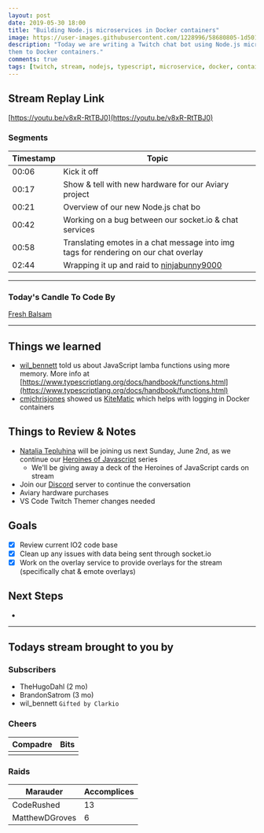 ```yaml
---
layout: post
date: 2019-05-30 18:00
title: "Building Node.js microservices in Docker containers"
image: https://user-images.githubusercontent.com/1228996/58680805-1d501580-832f-11e9-8570-9f50e3a17aa1.png
description: "Today we are writing a Twitch chat bot using Node.js microservices.  Then adding
them to Docker containers."
comments: true
tags: [twitch, stream, nodejs, typescript, microservice, docker, container, kubernetes]
---
```


## Stream Replay Link

[https://youtu.be/v8xR-RtTBJ0](https://youtu.be/v8xR-RtTBJ0)

<!--more-->

### Segments

| Timestamp | Topic                                                                                   |
| ---       | ---                                                                                     |
| 00:06     | Kick it off                                                                             |
| 00:17     | Show & tell with new hardware for our Aviary project                                    |
| 00:21     | Overview of our new Node.js chat bo                                                     |
| 00:42     | Working on a bug between our socket.io & chat services                                  |
| 00:58     | Translating emotes in a chat message into img tags for rendering on our chat overlay    |
| 02:44     | Wrapping it up and raid to [ninjabunny9000](https://twitch.tv/ninjabunny9000)           |


---

### Today's Candle To Code By

[Fresh Balsam](https://amzn.to/2XHzXQv)

---

## Things we learned

- [wil_bennett](https://twitch.tv/wil_bennett) told us about JavaScript lamba functions using more memory.  More info at [https://www.typescriptlang.org/docs/handbook/functions.html](https://www.typescriptlang.org/docs/handbook/functions.html)
- [cmjchrisjones](https://github.com/cmjchrisjones) showed us [KiteMatic](https://kitematic.com/) which helps with logging in Docker containers



## Things to Review & Notes

- [Natalia Tepluhina](https://twitter.com/N_Tepluhina) will be joining us next Sunday, June 2nd, as we
continue our [Heroines of Javascript](https://www.twitch.tv/themichaeljolley/events) series
  - We'll be giving away a deck of the Heroines of JavaScript cards on stream
- Join our [Discord](https://discord.gg/XSG7HJm) server to continue the conversation
- Aviary hardware purchases
- VS Code Twitch Themer changes needed

## Goals

- [x] Review current IO2 code base
- [x] Clean up any issues with data being sent through socket.io
- [x] Work on the overlay service to provide overlays for the stream (specifically chat & emote overlays)

## Next Steps

-

---

## Todays stream brought to you by

### Subscribers

- TheHugoDahl (2 mo)
- BrandonSatrom (3 mo)
- wil_bennett `Gifted by Clarkio`

### Cheers

| Compadre      | Bits      |
| ---           | ---       |
|               |           |

### Raids

| Marauder        | Accomplices   |
| ---             | ---           |
| CodeRushed      | 13            |
| MatthewDGroves  | 6             |
